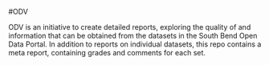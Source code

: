 #ODV

ODV is an initiative to create detailed reports, exploring the quality of 
and information that can be obtained from the datasets in the South Bend
Open Data Portal. In addition to reports on individual datasets, this repo
contains a meta report, containing grades and comments for each set.

